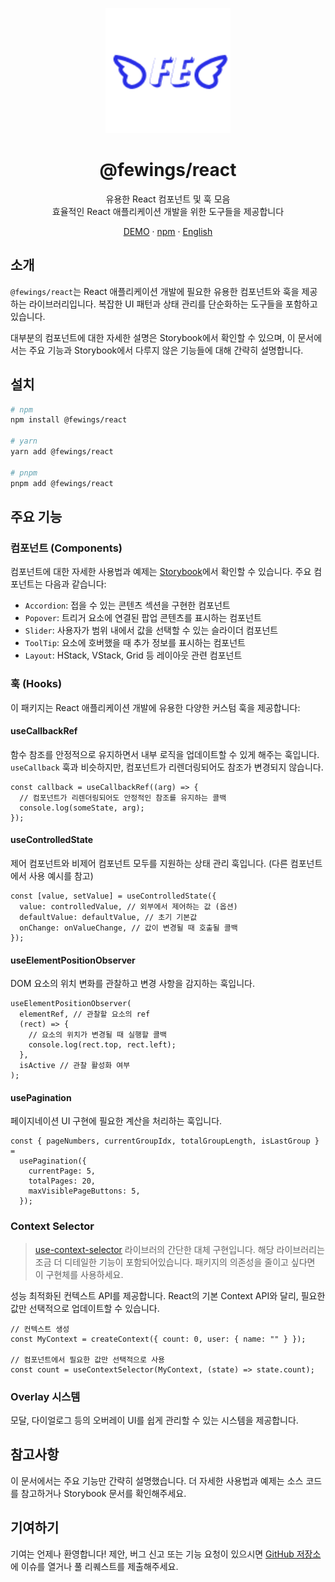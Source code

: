 <p align="center">
    <a href="https://github.com/livemehere/fewings">
        <img src="https://github.com/livemehere/fewings/blob/master/img/logo.png?raw=true" alt="logo" width="200" />
    </a>
    <h1 align="center">@fewings/react</h1>      
    <p align="center">
    유용한 React 컴포넌트 및 훅 모음
    <br/>
    효율적인 React 애플리케이션 개발을 위한 도구들을 제공합니다
    </p>
    <p align="center">
        <a href="https://livemehere.github.io/fewings/?path=/docs/react-components-accordion--docs">DEMO</a>
        &middot;
        <a href="https://www.npmjs.com/package/@fewings/react">npm</a>
        &middot;
        <a href="https://github.com/livemehere/fewings/blob/master/packages/react/README.md">English</a>
    </p>
</>

## 소개

`@fewings/react`는 React 애플리케이션 개발에 필요한 유용한 컴포넌트와 훅을 제공하는 라이브러리입니다. 복잡한 UI 패턴과 상태 관리를 단순화하는 도구들을 포함하고 있습니다.

대부분의 컴포넌트에 대한 자세한 설명은 Storybook에서 확인할 수 있으며, 이 문서에서는 주요 기능과 Storybook에서 다루지 않은 기능들에 대해 간략히 설명합니다.

## 설치

```bash
# npm
npm install @fewings/react

# yarn
yarn add @fewings/react

# pnpm
pnpm add @fewings/react
```

## 주요 기능

### 컴포넌트 (Components)

컴포넌트에 대한 자세한 사용법과 예제는 [Storybook](https://livemehere.github.io/fewings/?path=/docs/react-components-accordion--docs)에서 확인할 수 있습니다. 주요 컴포넌트는 다음과 같습니다:

- `Accordion`: 접을 수 있는 콘텐츠 섹션을 구현한 컴포넌트
- `Popover`: 트리거 요소에 연결된 팝업 콘텐츠를 표시하는 컴포넌트
- `Slider`: 사용자가 범위 내에서 값을 선택할 수 있는 슬라이더 컴포넌트
- `ToolTip`: 요소에 호버했을 때 추가 정보를 표시하는 컴포넌트
- `Layout`: HStack, VStack, Grid 등 레이아웃 관련 컴포넌트

### 훅 (Hooks)

이 패키지는 React 애플리케이션 개발에 유용한 다양한 커스텀 훅을 제공합니다:

#### useCallbackRef

함수 참조를 안정적으로 유지하면서 내부 로직을 업데이트할 수 있게 해주는 훅입니다. `useCallback` 훅과 비슷하지만, 컴포넌트가 리렌더링되어도 참조가 변경되지 않습니다.

```tsx
const callback = useCallbackRef((arg) => {
  // 컴포넌트가 리렌더링되어도 안정적인 참조를 유지하는 콜백
  console.log(someState, arg);
});
```

#### useControlledState

제어 컴포넌트와 비제어 컴포넌트 모두를 지원하는 상태 관리 훅입니다. (다른 컴포넌트에서 사용 예시를 참고)

```tsx
const [value, setValue] = useControlledState({
  value: controlledValue, // 외부에서 제어하는 값 (옵션)
  defaultValue: defaultValue, // 초기 기본값
  onChange: onValueChange, // 값이 변경될 때 호출될 콜백
});
```

#### useElementPositionObserver

DOM 요소의 위치 변화를 관찰하고 변경 사항을 감지하는 훅입니다.

```tsx
useElementPositionObserver(
  elementRef, // 관찰할 요소의 ref
  (rect) => {
    // 요소의 위치가 변경될 때 실행할 콜백
    console.log(rect.top, rect.left);
  },
  isActive // 관찰 활성화 여부
);
```

#### usePagination

페이지네이션 UI 구현에 필요한 계산을 처리하는 훅입니다.

```tsx
const { pageNumbers, currentGroupIdx, totalGroupLength, isLastGroup } =
  usePagination({
    currentPage: 5,
    totalPages: 20,
    maxVisiblePageButtons: 5,
  });
```

### Context Selector

> [use-context-selector](https://www.npmjs.com/package/use-context-selector) 라이브러의 간단한 대체 구현입니다. 해당 라이브러리는 조금 더 디테일한 기능이 포함되어있습니다. 패키지의 의존성을 줄이고 싶다면 이 구현체를 사용하세요.

성능 최적화된 컨텍스트 API를 제공합니다. React의 기본 Context API와 달리, 필요한 값만 선택적으로 업데이트할 수 있습니다.

```tsx
// 컨텍스트 생성
const MyContext = createContext({ count: 0, user: { name: "" } });

// 컴포넌트에서 필요한 값만 선택적으로 사용
const count = useContextSelector(MyContext, (state) => state.count);
```

### Overlay 시스템

모달, 다이얼로그 등의 오버레이 UI를 쉽게 관리할 수 있는 시스템을 제공합니다.

## 참고사항

이 문서에서는 주요 기능만 간략히 설명했습니다. 더 자세한 사용법과 예제는 소스 코드를 참고하거나 Storybook 문서를 확인해주세요.

## 기여하기

기여는 언제나 환영합니다! 제안, 버그 신고 또는 기능 요청이 있으시면 [GitHub 저장소](https://github.com/livemehere/fewings)에 이슈를 열거나 풀 리퀘스트를 제출해주세요.

